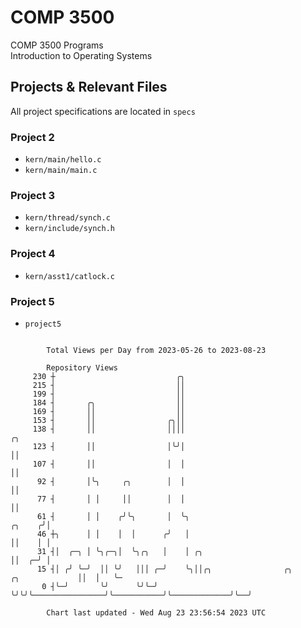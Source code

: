 # COMP 3500
COMP 3500 Programs  
Introduction to Operating Systems  
## Projects & Relevant Files
All project specifications are located in `specs`
### Project 2
- `kern/main/hello.c`
- `kern/main/main.c`
### Project 3
- `kern/thread/synch.c`
- `kern/include/synch.h`
### Project 4
- `kern/asst1/catlock.c`
### Project 5
- `project5`

```

        Total Views per Day from 2023-05-26 to 2023-08-23

        Repository Views
     230 ┼                           ╭╮
     215 ┤                           ││
     199 ┤                           ││
     184 ┤       ╭╮                  ││
     169 ┤       ││                  ││
     153 ┤       ││                ╭╮││
     138 ┤       ││                ││││                                                         ╭╮
     123 ┤       ││                │╰╯│                                                         ││
     107 ┤       ││                │  │                                                         ││
      92 ┤       │╰╮     ╭╮        │  │                                                         ││
      77 ┤       │ │     ││        │  │                                                         ││
      61 ┤       │ │    ╭╯╰╮       │  ╰╮                                                 ╭╮    ╭╯│
      46 ┼╮      │ │    │  │      ╭╯   │                                                 ││    │ │
      31 ┤│  ╭─╮ │ ╰╮╭─╮│  ╰╮╭╮   │    │ ╭╮                                              ││  ╭─╯ │
      15 ┤│ ╭╯ ╰─╯  ││ ╰╯   │││ ╭─╯    ╰╮││╭╮                ╭╮           ╭╮             ││  │   ╰─
       0 ┤╰─╯       ╰╯      ╰╯╰─╯       ╰╯╰╯╰────────────────╯╰───────────╯╰─────────────╯╰──╯

        Chart last updated - Wed Aug 23 23:56:54 2023 UTC
        
```
